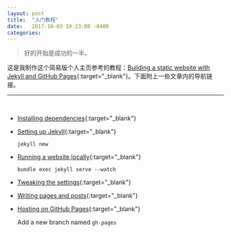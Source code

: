 ```yaml
---
layout: post
title:  "入门教程"
date:   2017-10-03 19:23:08 -0400
categories: 
---
```


> 好的开始是成功的一半。

这是我制作这个简易版个人主页参考的教程：[Building a static website with Jekyll and GitHub Pages](https://programminghistorian.org/lessons/building-static-sites-with-jekyll-github-pages){:target="_blank"}。下面附上一些文章内的导航链接。

------

<br>

- [Installing dependencies](https://programminghistorian.org/lessons/building-static-sites-with-jekyll-github-pages#installing-dependencies-){:target="_blank"}

- [Setting up Jekyll](https://programminghistorian.org/lessons/building-static-sites-with-jekyll-github-pages#setting-up-jekyll-){:target="_blank"}

  `jekyll new `

- [Running a website locally](https://programminghistorian.org/lessons/building-static-sites-with-jekyll-github-pages#running-a-website-locally-){:target="_blank"}

  `bundle exec jekyll serve --watch` 

- [Tweaking the settings](https://programminghistorian.org/lessons/building-static-sites-with-jekyll-github-pages#tweaking-the-settings-){:target="_blank"}


- [Writing pages and posts](https://programminghistorian.org/lessons/building-static-sites-with-jekyll-github-pages#writing-pages-and-posts-){:target="_blank"}


- [Hosting on GitHub Pages](https://programminghistorian.org/lessons/building-static-sites-with-jekyll-github-pages#hosting-on-github-pages-){:target="_blank"}

  Add a new branch named `gh-pages`